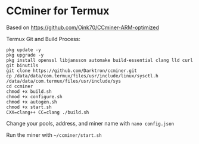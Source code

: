 # CCminer for Termux

Based on https://github.com/Oink70/CCminer-ARM-optimized

Termux Git and Build Process:
```
pkg update -y
pkg upgrade -y
pkg install openssl libjansson automake build-essential clang lld curl git binutils
git clone https://github.com/Darktron/ccminer.git
cp /data/data/com.termux/files/usr/include/linux/sysctl.h /data/data/com.termux/files/usr/include/sys
cd ccminer
chmod +x build.sh
chmod +x configure.sh
chmod +x autogen.sh
chmod +x start.sh
CXX=clang++ CC=clang ./build.sh
```
Change your pools, address, and miner name with `nano config.json`

Run the miner with `~/ccminer/start.sh`
